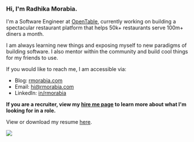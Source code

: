### Hi, I'm Radhika Morabia.

I'm a Software Engineer at [OpenTable](https://opentable.com), currently working on building a spectacular restaurant platform that helps 50k+ restaurants serve 100m+ diners a month.

I am always learning new things and exposing myself to new paradigms of building software. I also mentor within the community and build cool things for my friends to use.

If you would like to reach me, I am accessible via:

- Blog: [rmorabia.com](https://rmorabia.com)
- Email: [hi@rmorabia.com](mailto:hi@rmorabia.com)
- LinkedIn: [in/rmorabia](http://linkedin.com/in/rmorabia)

**If you are a recruiter, view my [hire me page](https://rmorabia.com/hire) to learn more about what I'm looking for in a role.**

View or download my resume [here](https://docs.google.com/document/d/1jyR1JjXyKc4wtUDD9aRMLeHxjdC2R3a0SpHtMfrCF60/edit?usp=sharing).

![](https://komarev.com/ghpvc/?username=rmorabia)



